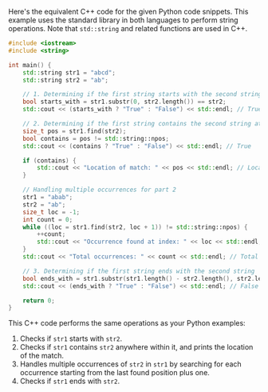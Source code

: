  Here's the equivalent C++ code for the given Python code snippets. This example uses the standard library in both languages to perform string operations. Note that `std::string` and related functions are used in C++.

```cpp
#include <iostream>
#include <string>

int main() {
    std::string str1 = "abcd";
    std::string str2 = "ab";

    // 1. Determining if the first string starts with the second string
    bool starts_with = str1.substr(0, str2.length()) == str2;
    std::cout << (starts_with ? "True" : "False") << std::endl; // True

    // 2. Determining if the first string contains the second string at any location
    size_t pos = str1.find(str2);
    bool contains = pos != std::string::npos;
    std::cout << (contains ? "True" : "False") << std::endl; // True

    if (contains) {
        std::cout << "Location of match: " << pos << std::endl; // Location of match: 0
    }

    // Handling multiple occurrences for part 2
    str1 = "abab";
    str2 = "ab";
    size_t loc = -1;
    int count = 0;
    while ((loc = str1.find(str2, loc + 1)) != std::string::npos) {
        ++count;
        std::cout << "Occurrence found at index: " << loc << std::endl; // Occurrence found at index: 0, 2
    }
    std::cout << "Total occurrences: " << count << std::endl; // Total occurrences: 2

    // 3. Determining if the first string ends with the second string
    bool ends_with = str1.substr(str1.length() - str2.length(), str2.length()) == str2;
    std::cout << (ends_with ? "True" : "False") << std::endl; // False

    return 0;
}
```

This C++ code performs the same operations as your Python examples:
1. Checks if `str1` starts with `str2`.
2. Checks if `str1` contains `str2` anywhere within it, and prints the location of the match.
3. Handles multiple occurrences of `str2` in `str1` by searching for each occurrence starting from the last found position plus one.
4. Checks if `str1` ends with `str2`.

